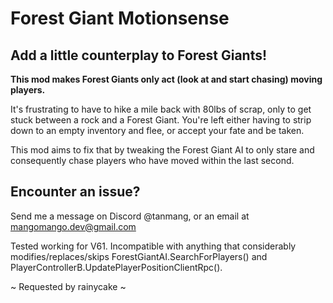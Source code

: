 # **Forest Giant Motionsense**

## **Add a little counterplay to Forest Giants!**

**This mod makes Forest Giants only act (look at and start chasing) moving players.**

It's frustrating to have to hike a mile back with 80lbs of scrap, only to get stuck between a rock and a Forest Giant. You're left either having to strip down to an empty inventory and flee, or accept your fate and be taken.

This mod aims to fix that by tweaking the Forest Giant AI to only stare and consequently chase players who have moved within the last second.


## **Encounter an issue?**

Send me a message on Discord @tanmang, or an email at mangomango.dev@gmail.com



Tested working for V61. Incompatible with anything that considerably modifies/replaces/skips ForestGiantAI.SearchForPlayers() and PlayerControllerB.UpdatePlayerPositionClientRpc().



~ Requested by rainycake ~
